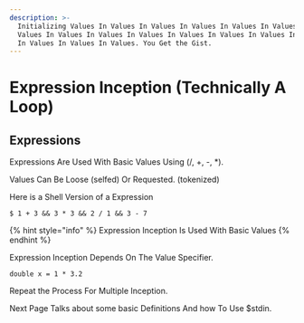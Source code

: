 ```yaml
---
description: >-
  Initializing Values In Values In Values In Values In Values In Values In
  Values In Values In Values In Values In Values In Values In Values In Values
  In Values In Values In Values. You Get the Gist.
---
```


# Expression Inception \(Technically A Loop\)

## Expressions

Expressions Are Used With Basic Values Using \(/, +, -, \*\).

Values Can Be Loose \(selfed\) Or Requested. \(tokenized\)

Here is a Shell Version of a Expression

```
$ 1 + 3 && 3 * 3 && 2 / 1 && 3 - 7
```

{% hint style="info" %}
 Expression Inception Is Used With Basic Values
{% endhint %}

Expression Inception Depends On The Value Specifier.

`double x = 1 * 3.2`

Repeat the Process For Multiple Inception.

Next Page Talks about some basic Definitions And how To Use $stdin.

